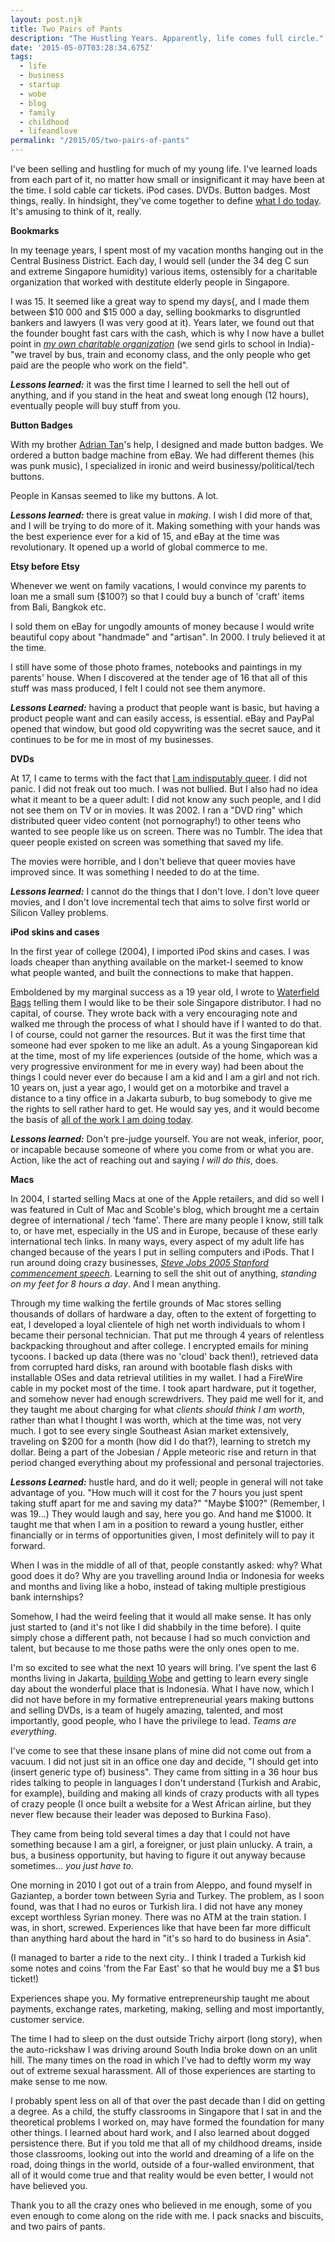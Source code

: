 ```yaml
---
layout: post.njk
title: Two Pairs of Pants
description: "The Hustling Years. Apparently, life comes full circle."
date: '2015-05-07T03:28:34.675Z'
tags:
  - life
  - business
  - startup
  - wobe
  - blog
  - family
  - childhood
  - lifeandlove
permalink: "/2015/05/two-pairs-of-pants"
---
```


I've been selling and hustling for much of my young life. I've learned loads from each part of it, no matter how small or insignificant it may have been at the time. I sold cable car tickets. iPod cases. DVDs. Button badges. Most things, really. In hindsight, they've come together to define [what I do today](http://wobe.io). It's amusing to think of it, really.

**Bookmarks**

In my teenage years, I spent most of my vacation months hanging out in the Central Business District. Each day, I would sell (under the 34 deg C sun and extreme Singapore humidity) various items, ostensibly for a charitable organization that worked with destitute elderly people in Singapore.

I was 15. It seemed like a great way to spend my days{, and I made them between $10 000 and $15 000 a day, selling bookmarks to disgruntled bankers and lawyers (I was very good at it). Years later, we found out that the founder bought fast cars with the cash, which is why I now have a bullet point in [_my own charitable organization_](http://gyanada.org) (we send girls to school in India)-"we travel by bus, train and economy class, and the only people who get paid are the people who work on the field".

**_Lessons learned:_** it was the first time I learned to sell the hell out of anything, and if you stand in the heat and sweat long enough (12 hours), eventually people will buy stuff from you.

**Button Badges**

With my brother [Adrian Tan](https://www.facebook.com/iadriantan)'s help, I designed and made button badges. We ordered a button badge machine from eBay. We had different themes (his was punk music), I specialized in ironic and weird businessy/political/tech buttons.

People in Kansas seemed to like my buttons. A lot.

**_Lessons learned:_** there is great value in _making_. I wish I did more of that, and I will be trying to do more of it. Making something with your hands was the best experience ever for a kid of 15, and eBay at the time was revolutionary. It opened up a world of global commerce to me.

**Etsy before Etsy**

Whenever we went on family vacations, I would convince my parents to loan me a small sum ($100?) so that I could buy a bunch of 'craft' items from Bali, Bangkok etc.

I sold them on eBay for ungodly amounts of money because I would write beautiful copy about "handmade" and "artisan". In 2000. I truly believed it at the time.

I still have some of those photo frames, notebooks and paintings in my parents' house. When I discovered at the tender age of 16 that all of this stuff was mass produced, I felt I could not see them anymore.

**_Lessons Learned:_** having a product that people want is basic, but having a product people want and can easily access, is essential. eBay and PayPal opened that window, but good old copywriting was the secret sauce, and it continues to be for me in most of my businesses.

**DVDs**

At 17, I came to terms with the fact that [I am indisputably queer](https://medium.com/@skinnylatte/the-one-about-having-it-all-8c995b098f41). I did not panic. I did not freak out too much. I was not bullied. But I also had no idea what it meant to be a queer adult: I did not know any such people, and I did not see them on TV or in movies. It was 2002. I ran a "DVD ring" which distributed queer video content (not pornography!) to other teens who wanted to see people like us on screen. There was no Tumblr. The idea that queer people existed on screen was something that saved my life.

The movies were horrible, and I don't believe that queer movies have improved since. It was something I needed to do at the time.

**_Lessons learned:_** I cannot do the things that I don't love. I don't love queer movies, and I don't love incremental tech that aims to solve first world or Silicon Valley problems.

**iPod skins and cases**

In the first year of college (2004), I imported iPod skins and cases. I was loads cheaper than anything available on the market-I seemed to know what people wanted, and built the connections to make that happen.

Emboldened by my marginal success as a 19 year old, I wrote to [Waterfield Bags](http://sfbags.com) telling them I would like to be their sole Singapore distributor. I had no capital, of course. They wrote back with a very encouraging note and walked me through the process of what I should have if I wanted to do that. I of course, could not garner the resources. But it was the first time that someone had ever spoken to me like an adult. As a young Singaporean kid at the time, most of my life experiences (outside of the home, which was a very progressive environment for me in every way) had been about the things I could never ever do because I am a kid and I am a girl and not rich. 10 years on, just a year ago, I would get on a motorbike and travel a distance to a tiny office in a Jakarta suburb, to bug somebody to give me the rights to sell rather hard to get. He would say yes, and it would become the basis of [all of the work I am doing today](http://wobe.io).

**_Lessons learned:_** Don't pre-judge yourself. You are not weak, inferior, poor, or incapable because someone of where you come from or what you are. Action, like the act of reaching out and saying _I will do this_, does.

**Macs**

In 2004, I started selling Macs at one of the Apple retailers, and did so well I was featured in Cult of Mac and Scoble's blog, which brought me a certain degree of international / tech 'fame'. There are many people I know, still talk to, or have met, especially in the US and in Europe, because of these early international tech links. In many ways, every aspect of my adult life has changed because of the years I put in selling computers and iPods. That I run around doing crazy businesses, [_Steve Jobs 2005 Stanford commencement speech_](https://www.youtube.com/watch?v=D1R-jKKp3NA). Learning to sell the shit out of anything, _standing on my feet for 8 hours a day_. And I mean anything.

Through my time walking the fertile grounds of Mac stores selling thousands of dollars of hardware a day, often to the extent of forgetting to eat, I developed a loyal clientele of high net worth individuals to whom I became their personal technician. That put me through 4 years of relentless backpacking throughout and after college. I encrypted emails for mining tycoons. I backed up data (there was no 'cloud' back then!), retrieved data from corrupted hard disks, ran around with bootable flash disks with installable OSes and data retrieval utilities in my wallet. I had a FireWire cable in my pocket most of the time. I took apart hardware, put it together, and somehow never had enough screwdrivers. They paid me well for it, and they taught me about charging for what _clients should think I am worth_, rather than what I thought I was worth, which at the time was, not very much. I got to see every single Southeast Asian market extensively, traveling on $200 for a month (how did I do that?), learning to stretch my dollar. Being a part of the Jobesian / Apple meteoric rise and return in that period changed everything about my professional and personal trajectories.

**_Lessons Learned:_** hustle hard, and do it well; people in general will not take advantage of you. "How much will it cost for the 7 hours you just spent taking stuff apart for me and saving my data?" "Maybe $100?" (Remember, I was 19…) They would laugh and say, here you go. And hand me $1000. It taught me that when I am in a position to reward a young hustler, either financially or in terms of opportunities given, I most definitely will to pay it forward.

When I was in the middle of all of that, people constantly asked: why? What good does it do? Why are you travelling around India or Indonesia for weeks and months and living like a hobo, instead of taking multiple prestigious bank internships?

Somehow, I had the weird feeling that it would all make sense. It has only just started to (and it's not like I did shabbily in the time before). I quite simply chose a different path, not because I had so much conviction and talent, but because to me those paths were the only ones open to me.

I'm so excited to see what the next 10 years will bring. I've spent the last 6 months living in Jakarta, [building Wobe](http://www.digitalnewsasia.com/startups/wobe-entrepreneurial-tech-for-disadvantaged-women-in-sea) and getting to learn every single day about the wonderful place that is Indonesia. What I have now, which I did not have before in my formative entrepreneurial years making buttons and selling DVDs, is a team of hugely amazing, talented, and most importantly, good people, who I have the privilege to lead. _Teams are everything_.

I've come to see that these insane plans of mine did not come out from a vacuum. I did not just sit in an office one day and decide, "I should get into (insert generic type of) business". They came from sitting in a 36 hour bus rides talking to people in languages I don't understand (Turkish and Arabic, for example), building and making all kinds of crazy products with all types of crazy people (I once built a website for a West African airline, but they never flew because their leader was deposed to Burkina Faso).

They came from being told several times a day that I could not have something because I am a girl, a foreigner, or just plain unlucky. A train, a bus, a business opportunity, but having to figure it out anyway because sometimes… _you just have to._

One morning in 2010 I got out of a train from Aleppo, and found myself in Gaziantep, a border town between Syria and Turkey. The problem, as I soon found, was that I had no euros or Turkish lira. I did not have any money except worthless Syrian money. There was no ATM at the train station. I was, in short, screwed. Experiences like that have been far more difficult than anything hard about the hard in "it's so hard to do business in Asia".

(I managed to barter a ride to the next city.. I think I traded a Turkish kid some notes and coins 'from the Far East' so that he would buy me a $1 bus ticket!)

Experiences shape you. My formative entrepreneurship taught me about payments, exchange rates, marketing, making, selling and most importantly, customer service.

The time I had to sleep on the dust outside Trichy airport (long story), when the auto-rickshaw I was driving around South India broke down on an unlit hill. The many times on the road in which I've had to deftly worm my way out of extreme sexual harassment. All of those experiences are starting to make sense to me now.

I probably spent less on all of that over the past decade than I did on getting a degree. As a child, the stuffy classrooms in Singapore that I sat in and the theoretical problems I worked on, may have formed the foundation for many other things. I learned about hard work, and I also learned about dogged persistence there. But if you told me that all of my childhood dreams, inside those classrooms, looking out into the world and dreaming of a life on the road, doing things in the world, outside of a four-walled environment, that all of it would come true and that reality would be even better, I would not have believed you.

Thank you to all the crazy ones who believed in me enough, some of you even enough to come along on the ride with me. I pack snacks and biscuits, and two pairs of pants.